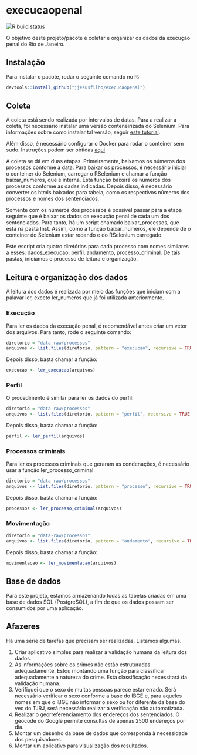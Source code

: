 
<!-- README.md is generated from README.Rmd. Please edit that file -->

# execucaopenal

<!-- badges: start -->

[![R build
status](https://github.com/jjesusfilho/execucaopenal/workflows/R-CMD-check/badge.svg)](https://github.com/jjesusfilho/execucaopenal/actions)
<!-- badges: end -->

O objetivo deste projeto/pacote é coletar e organizar os dados da
execução penal do Rio de Janeiro.

## Instalação

Para instalar o pacote, rodar o seguinte comando no R:

``` r
devtools::install_github("jjesusfilho/execucaopenal")
```

## Coleta

A coleta está sendo realizada por intervalos de datas. Para a realizar a
coleta, foi necessário instalar uma versão conteneirizada do Selenium.
Para informações sobre como instalar tal versão, seguir [este
tutorial](https://rpubs.com/johndharrison/RSelenium-Docker).

Além disso, é necessário configurar o Docker para rodar o conteiner sem
sudo. Instruções podem ser obtidas
[aqui](https://docs.docker.com/engine/install/linux-postinstall/)

A coleta se dá em duas etapas. Primeiramente, baixamos os números dos
processos conforme a data. Para baixar os processos, é necessário
iniciar o conteiner do Selenium, carregar o RSelenium e chamar a função
baixar\_numeros, que é interna. Esta função baixará os números dos
processos conforme as dadas indicadas. Depois disso, é necessário
converter os htmls baixados para tabela, como os respectivos números dos
processos e nomes dos sentenciados.

Somente com os números dos processos é possível passar para a etapa
seguinte que é baixar os dados da execução penal de cada um dos
sentenciados. Para tanto, há um script chamado baixar\_processos, que
está na pasta Inst. Assim, como a função baixar\_numeros, ele depende de
o conteiner do Selenium estar rodando e do RSelenium carregado.

Este escript cria quatro diretórios para cada processo com nomes
similares a esses: dados\_execucao, perfil, andamento,
processo\_criminal. De tais pastas, iniciamos o processo de leitura e
organização.

## Leitura e organização dos dados

A leitura dos dados é realizada por meio das funções que iniciam com a
palavar ler, exceto ler\_numeros que já foi utilizada anteriormente.

### Execução

Para ler os dados da execução penal, é recomendável antes criar um vetor
dos arquivos. Para tanto, rode o seguinte comando:

``` r
diretorio = "data-raw/processos"
arquivos <- list.files(diretorio, pattern = "execucao", recursive = TRUE, full.names = TRUE)
```

Depois disso, basta chamar a função:

``` r
execucao <- ler_execucao(arquivos)
```

### Perfil

O procedimento é similar para ler os dados do perfil:

``` r
diretorio = "data-raw/processos"
arquivos <- list.files(diretorio, pattern = "perfil", recursive = TRUE, full.names = TRUE)
```

Depois disso, basta chamar a função:

``` r
perfil <- ler_perfil(arquivos)
```

### Processos criminais

Para ler os processos criminais que geraram as condenações, é necessário
usar a função ler\_processo\_criminal:

``` r
diretorio = "data-raw/processos"
arquivos <- list.files(diretorio, pattern = "processo", recursive = TRUE, full.names = TRUE)
```

Depois disso, basta chamar a função:

``` r
processos <- ler_processo_criminal(arquivos)
```

### Movimentação

``` r
diretorio = "data-raw/processos"
arquivos <- list.files(diretorio, pattern = "andamento", recursive = TRUE, full.names = TRUE)
```

Depois disso, basta chamar a função:

``` r
movimentacao <- ler_movimentacao(arquivos)
```

## Base de dados

Para este projeto, estamos armazenando todas as tabelas criadas em uma
base de dados SQL (PostgreSQL), a fim de que os dados possam ser
consumidos por uma aplicação.

## Afazeres

Há uma série de tarefas que precisam ser realizadas. Listamos algumas.

1.  Criar aplicativo simples para realizar a validação humana da leitura
    dos dados.
2.  As informações sobre os crimes não estão estruturadas adequadamente.
    Estou montando uma função para classificar adequadamente a natureza
    do crime. Esta classificação necessitará da validação humana.
3.  Verifiquei que o sexo de muitas pessoas parece estar errado. Será
    necessário verificar o sexo conforme a base do IBGE e, para aqueles
    nomes em que o IBGE não informar o sexo ou for diferente da base do
    vec do TJRJ, será necessário realizar a verificação não
    automatizada.
4.  Realizar o georreferenciamento dos endereços dos sentenciados. O
    geocode do Google permite consultas de apenas 2500 endereços por
    dia.
5.  Montar um desenho da base de dados que corresponda à necessidade dos
    pesquisadores.
6.  Montar um aplicativo para visualização dos resultados.
